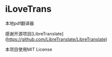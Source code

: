 # iLoveTrans

本地pdf翻译器    
    
感谢开源项目[LibreTranslate] (https://github.com/LibreTranslate/LibreTranslate)     

本项目使用MIT License    
